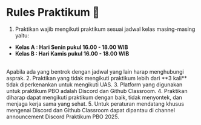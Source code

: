 # Rules Praktikum 📃

1. Praktikan wajib mengikuti praktikum sesuai jadwal kelas masing-masing yaitu:
  - **Kelas A : Hari Senin pukul 16.00 - 18.00 WIB**
  - **Kelas B : Hari Kamis pukul 16.00 - 18.00 WIB**
  <br>
  Apabila ada yang bentrok dengan jadwal yang lain harap menghubungi asprak.
2. Praktikan yang tidak mengikuti praktikum lebih dari **3 kali** tidak diperkenankan untuk mengikuti UAS.
3. Platform yang digunakan untuk praktikum PBO adalah Discord dan Github Classroom.
4. Praktikan diharap dapat mengikuti praktikum dengan baik, tidak menyontek, dan menjaga kerja sama yang sehat.
5. Untuk peraturan mendatang khusus mengenai Discord dan Github Classroom dapat dipantau di channel announcement Discord Praktikum PBO 2025.